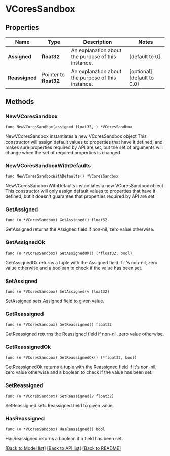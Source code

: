 # VCoresSandbox

## Properties

Name | Type | Description | Notes
------------ | ------------- | ------------- | -------------
**Assigned** | **float32** | An explanation about the purpose of this instance. | [default to 0]
**Reassigned** | Pointer to **float32** | An explanation about the purpose of this instance. | [optional] [default to 0.0]

## Methods

### NewVCoresSandbox

`func NewVCoresSandbox(assigned float32, ) *VCoresSandbox`

NewVCoresSandbox instantiates a new VCoresSandbox object
This constructor will assign default values to properties that have it defined,
and makes sure properties required by API are set, but the set of arguments
will change when the set of required properties is changed

### NewVCoresSandboxWithDefaults

`func NewVCoresSandboxWithDefaults() *VCoresSandbox`

NewVCoresSandboxWithDefaults instantiates a new VCoresSandbox object
This constructor will only assign default values to properties that have it defined,
but it doesn't guarantee that properties required by API are set

### GetAssigned

`func (o *VCoresSandbox) GetAssigned() float32`

GetAssigned returns the Assigned field if non-nil, zero value otherwise.

### GetAssignedOk

`func (o *VCoresSandbox) GetAssignedOk() (*float32, bool)`

GetAssignedOk returns a tuple with the Assigned field if it's non-nil, zero value otherwise
and a boolean to check if the value has been set.

### SetAssigned

`func (o *VCoresSandbox) SetAssigned(v float32)`

SetAssigned sets Assigned field to given value.


### GetReassigned

`func (o *VCoresSandbox) GetReassigned() float32`

GetReassigned returns the Reassigned field if non-nil, zero value otherwise.

### GetReassignedOk

`func (o *VCoresSandbox) GetReassignedOk() (*float32, bool)`

GetReassignedOk returns a tuple with the Reassigned field if it's non-nil, zero value otherwise
and a boolean to check if the value has been set.

### SetReassigned

`func (o *VCoresSandbox) SetReassigned(v float32)`

SetReassigned sets Reassigned field to given value.

### HasReassigned

`func (o *VCoresSandbox) HasReassigned() bool`

HasReassigned returns a boolean if a field has been set.


[[Back to Model list]](../README.md#documentation-for-models) [[Back to API list]](../README.md#documentation-for-api-endpoints) [[Back to README]](../README.md)


